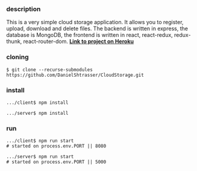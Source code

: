 ### description
This is a very simple cloud storage application. It allows you to register, upload, download and delete files.
The backend is written in express, the database is MongoDB, the frontend is written in react, react-redux, redux-thunk, react-router-dom.
**[Link to project on Heroku](https://ulbi-cloud-storage.herokuapp.com/)**

### cloning

```
$ git clone --recurse-submodules https://github.com/DanielShtrasser/CloudStorage.git
```

### install

```
.../client$ npm install
```
```
.../server$ npm install
```

### run
```
.../client$ npm run start
# started on process.env.PORT || 8080
```

```
.../server$ npm run start
# started on process.env.PORT || 5000
```